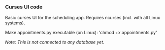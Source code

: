 ### Curses UI code ###

Basic curses UI for the scheduling app. Requires ncurses (incl. with all
Linux systems).

Make appointments.py executable (on Linux): 'chmod +x appointments.py'

*Note: This is not connected to any database yet.*
